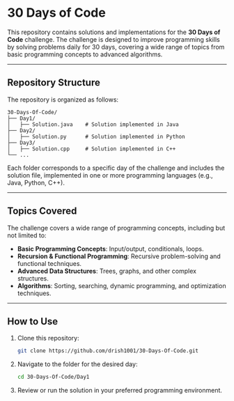 # 30 Days of Code

This repository contains solutions and implementations for the **30 Days of Code** challenge. The challenge is designed to improve programming skills by solving problems daily for 30 days, covering a wide range of topics from basic programming concepts to advanced algorithms.

---

## Repository Structure

The repository is organized as follows:

```plaintext
30-Days-Of-Code/
├── Day1/
│   ├── Solution.java    # Solution implemented in Java
├── Day2/
│   ├── Solution.py      # Solution implemented in Python
├── Day3/
│   ├── Solution.cpp     # Solution implemented in C++
└── ...
```

Each folder corresponds to a specific day of the challenge and includes the solution file, implemented in one or more programming languages (e.g., Java, Python, C++).

---

## Topics Covered

The challenge covers a wide range of programming concepts, including but not limited to:

- **Basic Programming Concepts**: Input/output, conditionals, loops.
- **Recursion & Functional Programming**: Recursive problem-solving and functional techniques.
- **Advanced Data Structures**: Trees, graphs, and other complex structures.
- **Algorithms**: Sorting, searching, dynamic programming, and optimization techniques.

---

## How to Use

1. Clone this repository:
   ```bash
   git clone https://github.com/drish1001/30-Days-Of-Code.git
   ```
2. Navigate to the folder for the desired day:
   ```bash
   cd 30-Days-Of-Code/Day1
   ```
3. Review or run the solution in your preferred programming environment.
